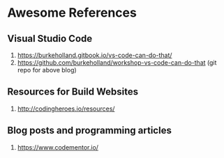 # Awesome References

## Visual Studio Code

1. https://burkeholland.gitbook.io/vs-code-can-do-that/
2. https://github.com/burkeholland/workshop-vs-code-can-do-that (git repo for above blog)


## Resources for Build Websites
1. http://codingheroes.io/resources/


## Blog posts and programming articles

1. https://www.codementor.io/
